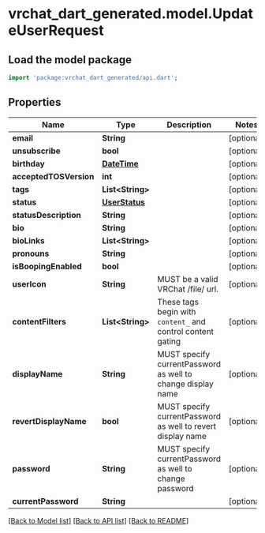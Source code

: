 # vrchat_dart_generated.model.UpdateUserRequest

## Load the model package
```dart
import 'package:vrchat_dart_generated/api.dart';
```

## Properties
Name | Type | Description | Notes
------------ | ------------- | ------------- | -------------
**email** | **String** |  | [optional] 
**unsubscribe** | **bool** |  | [optional] 
**birthday** | [**DateTime**](DateTime.md) |  | [optional] 
**acceptedTOSVersion** | **int** |  | [optional] 
**tags** | **List&lt;String&gt;** |   | [optional] 
**status** | [**UserStatus**](UserStatus.md) |  | [optional] 
**statusDescription** | **String** |  | [optional] 
**bio** | **String** |  | [optional] 
**bioLinks** | **List&lt;String&gt;** |  | [optional] 
**pronouns** | **String** |  | [optional] 
**isBoopingEnabled** | **bool** |  | [optional] 
**userIcon** | **String** | MUST be a valid VRChat /file/ url. | [optional] 
**contentFilters** | **List&lt;String&gt;** | These tags begin with `content_` and control content gating | [optional] 
**displayName** | **String** | MUST specify currentPassword as well to change display name | [optional] 
**revertDisplayName** | **bool** | MUST specify currentPassword as well to revert display name | [optional] 
**password** | **String** | MUST specify currentPassword as well to change password | [optional] 
**currentPassword** | **String** |  | [optional] 

[[Back to Model list]](../README.md#documentation-for-models) [[Back to API list]](../README.md#documentation-for-api-endpoints) [[Back to README]](../README.md)


